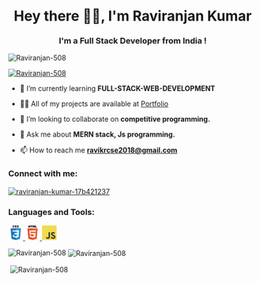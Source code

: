 <!--
**Raviranjan-508/Raviranjan-508** is a ✨ _special_ ✨ repository because its `README.md` (this file) appears on your GitHub profile.

Here are some ideas to get you started:

- 🔭 I’m currently working on ...
- 🌱 I’m currently learning ...
- 👯 I’m looking to collaborate on ...
- 🤔 I’m looking for help with ...
- 💬 Ask me about ...
- 📫 How to reach me: ...
- 😄 Pronouns: ...
- ⚡ Fun fact: ...
-->

<h1 align="center">Hey there 🙋‍♂️, I'm Raviranjan Kumar</h1>
<h3 align="center">I'm a Full Stack Developer from India !</h3>

<p align="left"> <img src="https://komarev.com/ghpvc/?username=Raviranjan-508&label=Profile%20views&color=0e75b6&style=flat" alt="Raviranjan-508" /> </p>

<p align="left"> <a href="https://github.com/ryo-ma/github-profile-trophy"><img src="https://github-profile-trophy.vercel.app/?username=Raviranjan-508" alt="Raviranjan-508" /></a> </p>

- 🌱 I’m currently learning **FULL-STACK-WEB-DEVELOPMENT**

- 👨‍💻 All of my projects are available at [Portfolio](https://raviranjankr.netlify.app/)

- 👯 I’m looking to collaborate on **competitive programming.**

- 💬 Ask me about **MERN stack, Js programming.**

- 📫 How to reach me **ravikrcse2018@gmail.com**

<h3 align="left">Connect with me:</h3>
<p align="left">
<a href="https://www.linkedin.com/in/raviranjan-kumar-17b421237/" target="_blank"><img align="center" src="https://cdn.jsdelivr.net/npm/simple-icons@3.0.1/icons/linkedin.svg" alt="raviranjan-kumar-17b421237" height="30" width="40" /></a>

<h3 align="left">Languages and Tools:</h3>
<p align="left"><a href="https://www.w3schools.com/css/" target="_blank"> <img src="https://raw.githubusercontent.com/devicons/devicon/master/icons/css3/css3-original-wordmark.svg" alt="css3" width="30" height="30"/> </a><a href="https://www.w3.org/html/" target="_blank"> <img src="https://raw.githubusercontent.com/devicons/devicon/master/icons/html5/html5-original-wordmark.svg" alt="html5" width="30" height="30"/> </a> <a href="https://developer.mozilla.org/en-US/docs/Web/JavaScript" target="_blank"> <img src="https://raw.githubusercontent.com/devicons/devicon/master/icons/javascript/javascript-original.svg" alt="javascript" width="30" height="30"/> </a></p>

<p><img align="left" src="https://github-readme-stats.vercel.app/api/top-langs?username=Raviranjan-508&show_icons=true&locale=en&layout=compact" alt="Raviranjan-508" /></p>
<p>&nbsp;<img align="center" src="https://github-readme-stats.vercel.app/api?username=Raviranjan-508&show_icons=true&locale=en" alt="Raviranjan-508" /></p>

<p>&nbsp;<img align="center" src="https://github-readme-streak-stats.herokuapp.com/?user=Raviranjan-508&" alt="Raviranjan-508" /></p>
